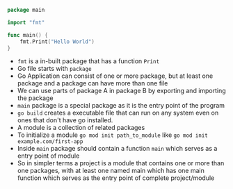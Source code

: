 ```go
package main

import "fmt"

func main() {
    fmt.Print("Hello World")
}
```

- `fmt` is a in-built package that has a function `Print`
- Go file starts with `package`
- Go Application can consist of one or more package, but at least one package and a package can have more than one file
- We can use parts of package A in package B by exporting and importing the package 
- `main` package is a special package as it is the entry point of the program
- `go build` creates a executable file that can run on any system even on ones that don't have go installed.
- A module is a collection of related packages
- To initialize a module `go mod init path_to_module` like `go mod init example.com/first-app`
- Inside `main` package should contain a function `main` which serves as a entry point of module
- So in simpler terms a project is a module that contains one or more than one packages, with at least one named main which has one main function which serves as the entry point of complete project/module  